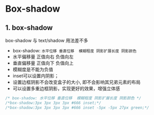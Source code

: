 # Box-shadow

## 1. box-shadow

box-shadow  与 text/shadow 用法差不多

- box-shadow: `水平位移 垂直位移  模糊程度 阴影扩展长度 阴影颜色`
- 水平偏移量 正值向右 负值向左
- 垂直偏移量 正值向下 负值向上
- 模糊度是不能为负值
- inset可以设置内阴影；
- 设置边框阴影不会改变盒子的大小, 即不会影响其兄弟元素的布局
- 可以设置多重边框阴影，实现更好的效果，增强立体感

```css
/* box-shadow: 水平位移 垂直位移  模糊程度 阴影扩展长度 阴影颜色 */
/*box-shadow:3px 3px 3px 3px #666 inset;*/
/*box-shadow:3px 3px 3px 3px #666 inset -5px -5px 27px green;*/
```
